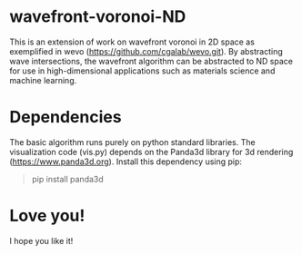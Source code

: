 # wavefront-voronoi-ND

This is an extension of work on wavefront voronoi in 2D space as exemplified in
wevo (https://github.com/cgalab/wevo.git). By abstracting wave intersections, the wavefront algorithm can be abstracted to ND space for use in high-dimensional applications such as materials science and machine learning.

# Dependencies

The basic algorithm runs purely on python standard libraries. The visualization code (vis.py) depends on the Panda3d library for 3d rendering (https://www.panda3d.org). Install this dependency using pip:

> pip install panda3d

# Love you!
I hope you like it!

